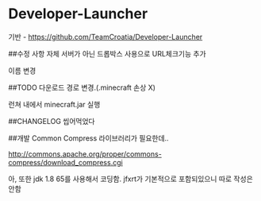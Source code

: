 # Developer-Launcher
기반 - https://github.com/TeamCroatia/Developer-Launcher

##수정 사항
자체 서버가 아닌 드롭박스 사용으로 URL체크기능 추가

이름 변경

##TODO
다운로드 경로 변경.(.minecraft 손상 X)

런쳐 내에서 minecraft.jar 실행

##CHANGELOG
씹어먹었다

##개발
Common Compress 라이브러리가 필요한데..

http://commons.apache.org/proper/commons-compress/download_compress.cgi

아, 또한 jdk 1.8 65를 사용해서 코딩함. jfxrt가 기본적으로 포함되있으니 따로 작성은 안함
